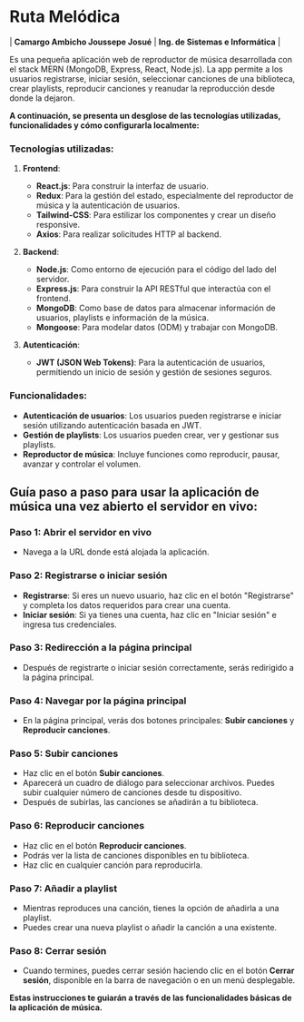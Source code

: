 # Ruta Melódica  

| **Camargo Ambicho Joussepe Josué** | **Ing. de Sistemas e Informática** |  

Es una pequeña aplicación web de reproductor de música desarrollada con el stack MERN (MongoDB, Express, React, Node.js). La app permite a los usuarios registrarse, iniciar sesión, seleccionar canciones de una biblioteca, crear playlists, reproducir canciones y reanudar la reproducción desde donde la dejaron.

**A continuación, se presenta un desglose de las tecnologías utilizadas, funcionalidades y cómo configurarla localmente:**

### Tecnologías utilizadas:  

1. **Frontend**:  
   - **React.js**: Para construir la interfaz de usuario.  
   - **Redux**: Para la gestión del estado, especialmente del reproductor de música y la autenticación de usuarios.  
   - **Tailwind-CSS**: Para estilizar los componentes y crear un diseño responsive.  
   - **Axios**: Para realizar solicitudes HTTP al backend.  

2. **Backend**:  
   - **Node.js**: Como entorno de ejecución para el código del lado del servidor.  
   - **Express.js**: Para construir la API RESTful que interactúa con el frontend.  
   - **MongoDB**: Como base de datos para almacenar información de usuarios, playlists e información de la música.  
   - **Mongoose**: Para modelar datos (ODM) y trabajar con MongoDB.  

3. **Autenticación**:  
   - **JWT (JSON Web Tokens)**: Para la autenticación de usuarios, permitiendo un inicio de sesión y gestión de sesiones seguros.  

### Funcionalidades:  
- **Autenticación de usuarios**: Los usuarios pueden registrarse e iniciar sesión utilizando autenticación basada en JWT.   
- **Gestión de playlists**: Los usuarios pueden crear, ver y gestionar sus playlists.  
- **Reproductor de música**: Incluye funciones como reproducir, pausar, avanzar y controlar el volumen.  

## Guía paso a paso para usar la aplicación de música una vez abierto el servidor en vivo:  

### Paso 1: Abrir el servidor en vivo  
- Navega a la URL donde está alojada la aplicación.  

### Paso 2: Registrarse o iniciar sesión  
- **Registrarse**: Si eres un nuevo usuario, haz clic en el botón "Registrarse" y completa los datos requeridos para crear una cuenta.  
- **Iniciar sesión**: Si ya tienes una cuenta, haz clic en "Iniciar sesión" e ingresa tus credenciales.  

### Paso 3: Redirección a la página principal  
- Después de registrarte o iniciar sesión correctamente, serás redirigido a la página principal.  

### Paso 4: Navegar por la página principal  
- En la página principal, verás dos botones principales: **Subir canciones** y **Reproducir canciones**.  

### Paso 5: Subir canciones  
- Haz clic en el botón **Subir canciones**.  
- Aparecerá un cuadro de diálogo para seleccionar archivos. Puedes subir cualquier número de canciones desde tu dispositivo.  
- Después de subirlas, las canciones se añadirán a tu biblioteca.  

### Paso 6: Reproducir canciones  
- Haz clic en el botón **Reproducir canciones**.  
- Podrás ver la lista de canciones disponibles en tu biblioteca.  
- Haz clic en cualquier canción para reproducirla.  

### Paso 7: Añadir a playlist  
- Mientras reproduces una canción, tienes la opción de añadirla a una playlist.  
- Puedes crear una nueva playlist o añadir la canción a una existente.  

### Paso 8: Cerrar sesión  
- Cuando termines, puedes cerrar sesión haciendo clic en el botón **Cerrar sesión**, disponible en la barra de navegación o en un menú desplegable.  

**Estas instrucciones te guiarán a través de las funcionalidades básicas de la aplicación de música.**




